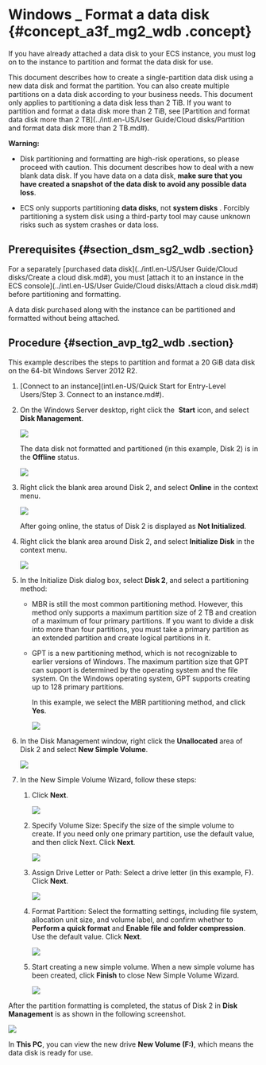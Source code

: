 # Windows \_ Format a data disk {#concept_a3f_mg2_wdb .concept}

If you have already attached a data disk to your ECS instance, you must log on to the instance to partition and format the data disk for use.

This document describes how to create a single-partition data disk using a new data disk and format the partition. You can also create multiple partitions on a data disk according to your business needs. This document only applies to partitioning a data disk less than 2 TiB. If you want to partition and format a data disk more than 2 TiB, see [Partition and format data disk more than 2 TB](../intl.en-US/User Guide/Cloud disks/Partition and format data disk more than 2 TB.md#).

**Warning:** 

-   Disk partitioning and formatting are high-risk operations, so please proceed with caution. This document describes how to deal with a new blank data disk. If you have data on a data disk, **make sure that you have created a snapshot of the data disk to avoid any possible data loss**.

-   ECS only supports partitioning **data disks**, not **system disks** . Forcibly partitioning a system disk using a third-party tool may cause unknown risks such as system crashes or data loss.


## Prerequisites {#section_dsm_sg2_wdb .section}

For a separately [purchased data disk](../intl.en-US/User Guide/Cloud disks/Create a cloud disk.md#), you must [attach it to an instance in the ECS console](../intl.en-US/User Guide/Cloud disks/Attach a cloud disk.md#) before partitioning and formatting.

A data disk purchased along with the instance can be partitioned and formatted without being attached.

## Procedure {#section_avp_tg2_wdb .section}

This example describes the steps to partition and format a 20 GiB data disk on the 64-bit Windows Server 2012 R2.

1.  [Connect to an instance](intl.en-US/Quick Start for Entry-Level Users/Step 3. Connect to an instance.md#).
2.  On the Windows Server desktop, right click the  **Start** icon, and select **Disk Management**.

    ![](images/5089_en-US.png)

    The data disk not formatted and partitioned \(in this example, Disk 2\) is in the **Offline** status.

    ![](images/5090_en-US.png)

3.  Right click the blank area around Disk 2, and select **Online** in the context menu.

    ![](images/5091_en-US.png)

    After going online, the status of Disk 2 is displayed as **Not Initialized**.

4.  Right click the blank area around Disk 2, and select **Initialize Disk** in the context menu.

    ![](images/5092_en-US.png)

5.  In the Initialize Disk dialog box, select **Disk 2**, and select a partitioning method:
    -   MBR is still the most common partitioning method. However, this method only supports a maximum partition size of 2 TB and creation of a maximum of four primary partitions. If you want to divide a disk into more than four partitions, you must take a primary partition as an extended partition and create logical partitions in it.

    -   GPT is a new partitioning method, which is not recognizable to earlier versions of Windows. The maximum partition size that GPT can support is determined by the operating system and the file system. On the Windows operating system, GPT supports creating up to 128 primary partitions.

        In this example, we select the MBR partitioning method, and click **Yes**.

        ![](images/5093_en-US.png)

6.  In the Disk Management window, right click the **Unallocated** area of Disk 2 and select **New Simple Volume**.

    ![](images/5094_en-US.png)

7.  In the New Simple Volume Wizard, follow these steps:
    1.  Click **Next**.

        ![](images/5098_en-US.png)

    2.  Specify Volume Size: Specify the size of the simple volume to create. If you need only one primary partition, use the default value, and then click Next. Click **Next**.

        ![](images/5099_en-US.png)

    3.  Assign Drive Letter or Path: Select a drive letter \(in this example, F\). Click **Next**.

        ![](images/5100_en-US.png)

    4.  Format Partition: Select the formatting settings, including file system, allocation unit size, and volume label, and confirm whether to **Perform a quick format** and **Enable file and folder compression**. Use the default value. Click **Next**.

        ![](images/5101_en-US.png)

    5.  Start creating a new simple volume. When a new simple volume has been created, click **Finish** to close New Simple Volume Wizard.

        ![](images/5102_en-US.png)


After the partition formatting is completed, the status of Disk 2 in **Disk Management** is as shown in the following screenshot.

![](images/5103_en-US.png)

In **This PC**, you can view the new drive **New Volume \(F:\)**, which means the data disk is ready for use.

